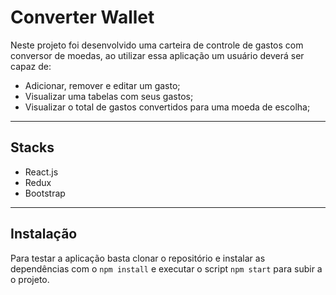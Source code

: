 # Converter Wallet

Neste projeto foi desenvolvido uma carteira de controle de gastos com conversor de moedas, ao utilizar essa aplicação um usuário deverá ser capaz de:

- Adicionar, remover e editar um gasto;
- Visualizar uma tabelas com seus gastos;
- Visualizar o total de gastos convertidos para uma moeda de escolha;

---
## Stacks
- React.js
- Redux
- Bootstrap

---
## Instalação
Para testar a aplicação basta clonar o repositório e instalar as dependências com o ```npm install``` e executar o script ```npm start``` para subir a o projeto.